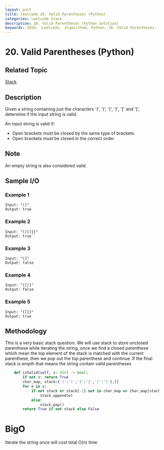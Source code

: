 ```yaml
---
layout: post
title: leetcode 20. Valid Parentheses (Python)
categories: Leetcode Stack
description: 20. Valid Parentheses (Python Solution)
keywords: 2020， Leetcode， Algorithem, Python, 20. Valid Parentheses, zhenyu, Stack
---
```


# 20. Valid Parentheses (Python)

## Related Topic
<a href="/categories/#Stack" target="_blank"> Stack</a>.

## Description
Given a string containing just the characters '(', ')', '{', '}', '[' and ']', determine if the input string is valid.

An input string is valid if:

* Open brackets must be closed by the same type of brackets.
* Open brackets must be closed in the correct order.

## Note
An empty string is also considered valid.

## Sample I/O

### Example 1
```
Input: "()"
Output: true
```

### Example 2
```
Input: "()[]{}"
Output: true
```

### Example 3
```
Input: "(]"
Output: false
```

### Example 4
```
Input: "([)]"
Output: false
```

### Example 5
```
Input: "{[]}"
Output: true
```

## Methodology
This is a very basic stack question. We will use stack to store unclosed parenthese while iterating the string, once we find a closed parenthese which mean the top element of the stack is matched with the current parenthese, then we pop out the top parenthese and continue. If the final stack is empth that means the string contain valid parentheses

```python
    def isValid(self, s: str) -> bool:
        if not s: return True
        char_map, stack={'(':')','{':'}','[':']'},[]
        for e in s:
            if not stack or stack[-1] not in char_map or char_map[stack[-1]] != e:
                stack.append(e)
            else:
                stack.pop()
        return True if not stack else False
```
# BigO
Iterate the string once will cost total O(n) time

